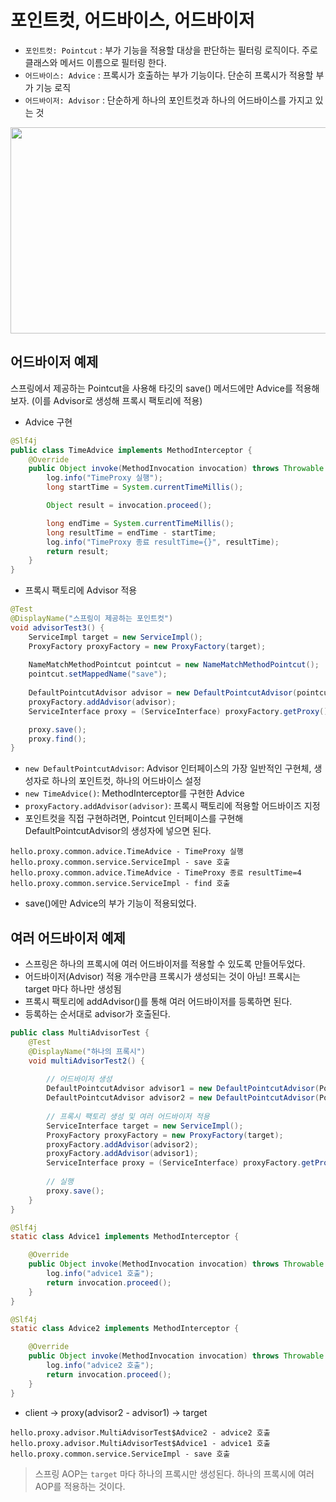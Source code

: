 # 포인트컷, 어드바이스, 어드바이저
* `포인트컷: Pointcut` : 부가 기능을 적용할 대상을 판단하는 필터링 로직이다. 주로 클래스와 메서드 이름으로 필터링 한다.
* `어드바이스: Advice` : 프록시가 호출하는 부가 기능이다. 단순히 프록시가 적용할 부가 기능 로직
* `어드바이저: Advisor` : 단순하게 하나의 포인트컷과 하나의 어드바이스를 가지고 있는 것

<img src="https://github.com/twoosky/TIL/assets/50009240/2242d8ca-692a-4c4a-b680-b46fd140b99c" width="600" height="330">


## 어드바이저 예제
스프링에서 제공하는 Pointcut을 사용해 타깃의 save() 메서드에만 Advice를 적용해보자. (이를 Advisor로 생성해 프록시 팩토리에 적용)
* Advice 구현
```java
@Slf4j
public class TimeAdvice implements MethodInterceptor {
    @Override
    public Object invoke(MethodInvocation invocation) throws Throwable {
        log.info("TimeProxy 실행");
        long startTime = System.currentTimeMillis();

        Object result = invocation.proceed();

        long endTime = System.currentTimeMillis();
        long resultTime = endTime - startTime;
        log.info("TimeProxy 종료 resultTime={}", resultTime);
        return result;
    }
}
```
* 프록시 팩토리에 Advisor 적용
```java
@Test
@DisplayName("스프링이 제공하는 포인트컷")
void advisorTest3() {
    ServiceImpl target = new ServiceImpl();
    ProxyFactory proxyFactory = new ProxyFactory(target);
    
    NameMatchMethodPointcut pointcut = new NameMatchMethodPointcut();
    pointcut.setMappedName("save");
    
    DefaultPointcutAdvisor advisor = new DefaultPointcutAdvisor(pointcut, new TimeAdvice());
    proxyFactory.addAdvisor(advisor);
    ServiceInterface proxy = (ServiceInterface) proxyFactory.getProxy();

    proxy.save();
    proxy.find();
}
```
* `new DefaultPointcutAdvisor`: Advisor 인터페이스의 가장 일반적인 구현체, 생성자로 하나의 포인트컷, 하나의 어드바이스 설정
* `new TimeAdvice()`: MethodInterceptor를 구현한 Advice
* `proxyFactory.addAdvisor(advisor)`: 프록시 팩토리에 적용할 어드바이즈 지정
* 포인트컷을 직접 구현하려면, Pointcut 인터페이스를 구현해 DefaultPointcutAdvisor의 생성자에 넣으면 된다.

```
hello.proxy.common.advice.TimeAdvice - TimeProxy 실행
hello.proxy.common.service.ServiceImpl - save 호출
hello.proxy.common.advice.TimeAdvice - TimeProxy 종료 resultTime=4
hello.proxy.common.service.ServiceImpl - find 호출
```
* save()에만 Advice의 부가 기능이 적용되었다.

## 여러 어드바이저 예제
* 스프링은 하나의 프록시에 여러 어드바이저를 적용할 수 있도록 만들어두었다.
* 어드바이저(Advisor) 적용 개수만큼 프록시가 생성되는 것이 아님! 프록시는 target 마다 하나만 생성됨
* 프록시 팩토리에 addAdvisor()를 통해 여러 어드바이저를 등록하면 된다.
* 등록하는 순서대로 advisor가 호출된다.
```java
public class MultiAdvisorTest {
    @Test
    @DisplayName("하나의 프록시")
    void multiAdvisorTest2() {
    
        // 어드바이저 생성
        DefaultPointcutAdvisor advisor1 = new DefaultPointcutAdvisor(Pointcut.TRUE, new Advice1());
        DefaultPointcutAdvisor advisor2 = new DefaultPointcutAdvisor(Pointcut.TRUE, new Advice2());
    
        // 프록시 팩토리 생성 및 여러 어드바이저 적용
        ServiceInterface target = new ServiceImpl();
        ProxyFactory proxyFactory = new ProxyFactory(target);
        proxyFactory.addAdvisor(advisor2);
        proxyFactory.addAdvisor(advisor1);
        ServiceInterface proxy = (ServiceInterface) proxyFactory.getProxy();
    
        // 실행
        proxy.save();
    }
}
```
```java
@Slf4j
static class Advice1 implements MethodInterceptor {

    @Override
    public Object invoke(MethodInvocation invocation) throws Throwable {
        log.info("advice1 호출");
        return invocation.proceed();
    }
}

@Slf4j
static class Advice2 implements MethodInterceptor {

    @Override
    public Object invoke(MethodInvocation invocation) throws Throwable {
        log.info("advice2 호출");
        return invocation.proceed();
    }
}
```
* client -> proxy(advisor2 - advisor1) -> target
```
hello.proxy.advisor.MultiAdvisorTest$Advice2 - advice2 호출
hello.proxy.advisor.MultiAdvisorTest$Advice1 - advice1 호출
hello.proxy.common.service.ServiceImpl - save 호출
```

> 스프링 AOP는 `target` 마다 하나의 프록시만 생성된다. 하나의 프록시에 여러 AOP를 적용하는 것이다.
